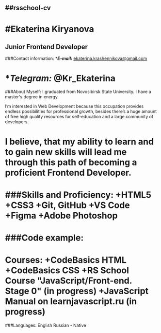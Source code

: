 ##rsschool-cv
-----
#Ekaterina Kiryanova
====
Junior Frontend Developer
----
###Contact information:
*___E-mail:___ ekaterina.krashennikova@gmail.com

*___Telegram:___ @Kr_Ekaterina
=====
###About Myself:
I graduated from Novosibirsk State University. I have a master's degree in energy. 

I’m interested in Web Development because this occupation provides endless possibilities for professional growth,
besides there’s a huge amount of free high quality resources for self-education and a large community of developers.

I believe, that my ability to learn and to gain new skills will lead me through this path of becoming a proficient Frontend Developer.
===
###Skills and Proficiency:
+HTML5
+CSS3
+Git, GitHub
+VS Code
+Figma
+Adobe Photoshop
====
###Code example:
====
Courses:
+CodeBasics HTML
+CodeBasics CSS
+RS School Course "JavaScript/Front-end. Stage 0" (in progress)
+JavaScript Manual on learnjavascript.ru (in progress)
===
###Languages:
English
Russian - Native




